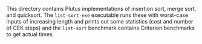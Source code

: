 This directory contains Plutus implementations of insertion sort, merge sort,
and quicksort.  The `list-sort-exe` executable runs these with worst-case inputs
of increasing length and prints out some statistics (cost and number of CEK
steps) and the `list-sort` benchmark contains Criterion benchmarks to get actual
times.
